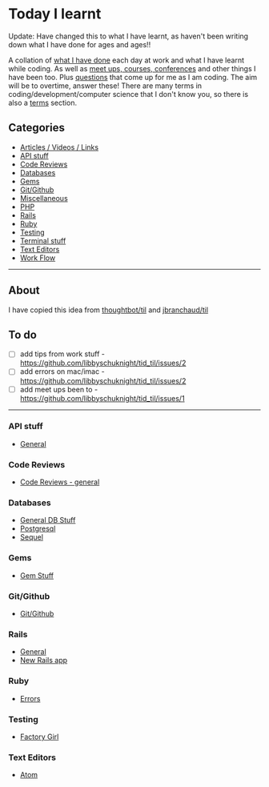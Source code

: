 # Today I learnt

Update: Have changed this to what I have learnt, as haven't been writing down what I have done for ages and ages!!

A collation of [what I have done](tid.md) each day at work and what I have learnt while coding.
As well as [meet ups, courses, conferences](courses_etc.md) and other things I have been too.
Plus [questions](questions.md) that come up for me as I am coding. The aim will be to overtime, answer these!
There are many terms in coding/development/computer science that I don't know you, so there is also a [terms](terms.md) section.

## Categories

- [Articles / Videos / Links](/articles_videos_links.md)
- [API stuff](#api-stuff)
- [Code Reviews](#code-reviews)
- [Databases](#databases)
- [Gems](#gems)
- [Git/Github](#gitgithub)
- [Miscellaneous](miscellaneous.md)
- [PHP](php.md)
- [Rails](#rails)
- [Ruby](#ruby)
- [Testing](#testing)
- [Terminal stuff](/terminal/terminal_stuff.md)
- [Text Editors](#text-editors)
- [Work Flow](work_flow.md)

---


## About

I have copied this idea from [thoughtbot/til](https://github.com/thoughtbot/til) and [jbranchaud/til](https://github.com/jbranchaud/til)

## To do

- [ ] add tips from work stuff - https://github.com/libbyschuknight/tid_til/issues/2
- [ ] add errors on mac/imac - https://github.com/libbyschuknight/tid_til/issues/2
- [ ] add meet ups been to - https://github.com/libbyschuknight/tid_til/issues/1

---

### API stuff

- [General](api_stuff/general.md)

### Code Reviews

- [Code Reviews - general](code_reviews/code_reviews_general.md)

### Databases

- [General DB Stuff](databases/databases.md)
- [Postgresql](databases/postgresql.md)
- [Sequel](databases/sequel.md)

### Gems

- [Gem Stuff](/gems/gem_stuff.md)

### Git/Github

- [Git/Github](/git_github/git.md)

### Rails

- [General](/rails/rails.md)
- [New Rails app](/rails/new_rails_app.md)

### Ruby

- [Errors](/ruby/errors.md)

### Testing

- [Factory Girl](/testing/factory_girl.md)

### Text Editors

- [Atom](/text_editors/atom.md)
